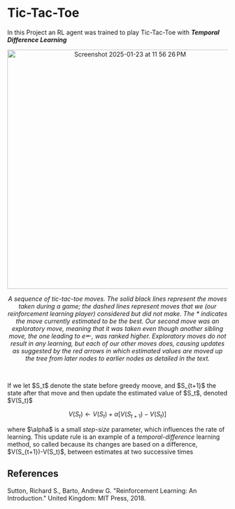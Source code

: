 # Tic-Tac-Toe

In this Project an RL agent was trained to play Tic-Tac-Toe with ___Temporal Difference Learning___  
<p align="center">
 <img width="546" alt="Screenshot 2025-01-23 at 11 56 26 PM" src="https://github.com/user-attachments/assets/ef55d98c-e97a-48c7-bf97-352a45278eb4" />
</p> 

<p align="center">
<em>
  A sequence of tic-tac-toe moves. The solid black lines represent the moves taken during a game; the dashed lines represent moves that we (our reinforcement learning player) considered but did not make. The * indicates the move currently estimated to be the best. Our second move was an exploratory move, meaning that it was taken even though another sibling move, the one leading to e⇤, was ranked higher. Exploratory moves do not result in any learning, but each of our other moves does, causing updates as suggested by the red arrows in which estimated values are moved up the tree from later nodes to earlier nodes as detailed in the text.
</em>  
</p>
&nbsp;  

If we let \$S_t\$ denote the state before greedy moove, and \$S_{t+1}\$ the state after that move and then update the estimated value of \$S_t\$, denoted \$V(S_t)\$  
```math
V(S_t) \leftarrow V(S_t)+\alpha\left[V(S_{t+1})-V(S_t)\right]
```
where \$\alpha\$ is a small _step-size_ parameter, which influences the rate of learning. This update rule is an example of a _temporal-difference_ learning method, so called because its changes are based on a difference, \$V(S_{t+1})-V(S_t)\$, between estimates at two successive times

## References
Sutton, Richard S., Barto, Andrew G. "Reinforcement Learning: An Introduction." United Kingdom: MIT Press, 2018.
